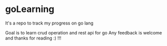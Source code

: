 # goLearning
It's a repo to track my progress on go lang

Goal is to learn crud operation and rest api for go 
Any feedback is welcome and thanks for reading :) !!!

